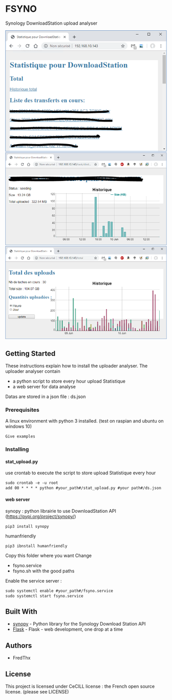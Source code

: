 # FSYNO

Synology DownloadStation upload analyser

![/](https://github.com/FredThx/FSYNO/blob/master/images/index.PNG)
![/task_id](https://github.com/FredThx/FSYNO/blob/master/images/file.PNG)
![/total](https://github.com/FredThx/FSYNO/blob/master/images/total.PNG)

## Getting Started

These instructions explain how to install the uploader analyser.
The uploader analyser contain
* a python script to store every hour upload Statistique
* a web server for data analyse

Datas are stored in a json file : ds.json

### Prerequisites

A linux environment with python 3 installed.
(test on raspian and ubuntu on windows 10)

```
Give examples
```

### Installing

#### stat_upload.py

use crontab to execute the script to store upload Statistique every hour

```
sudo crontab -e -u root
add 00 * * * * python #your_path#/stat_upload.py #your path#/ds.json
```

#### web server

synopy : python librairie to use DownloadStation API (https://pypi.org/project/synopy/)

```
pip3 install synopy
```

humanfriendly

```
pip3 ibnstall humanfriendly
```

Copy this folder where you want
Change
* fsyno.service
* fsyno.sh
with the good paths

Enable the service server :

```
sudo systemctl enable #your_path#/fsyno.service
sudo systemctl start fsyno.service
```

## Built With

* [synopy](https://github.com/graingert/synopy) - Python library for the Synology Download Station API
* [Flask](http://flask.pocoo.org/) - Flask - web development, one drop at a time

## Authors

* FredThx

## License

This project is licensed under CeCILL license : the French open source license.
(please see LICENSE)
